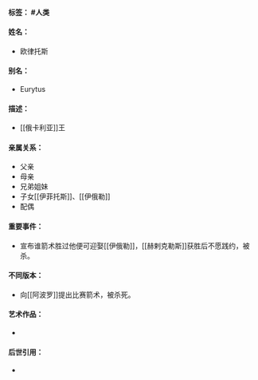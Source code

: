 #### 标签： #人类
#### 姓名：
- 欧律托斯
#### 别名：
- Eurytus
#### 描述：
- [[俄卡利亚]]王
#### 亲属关系：
- 父亲
- 母亲
- 兄弟姐妹
- 子女[[伊菲托斯]]、[[伊俄勒]]
- 配偶
#### 重要事件：
- 宣布谁箭术胜过他便可迎娶[[伊俄勒]]，[[赫剌克勒斯]]获胜后不愿践约，被杀。
#### 不同版本：
- 向[[阿波罗]]提出比赛箭术，被杀死。
#### 艺术作品：
- 
#### 后世引用：
- 